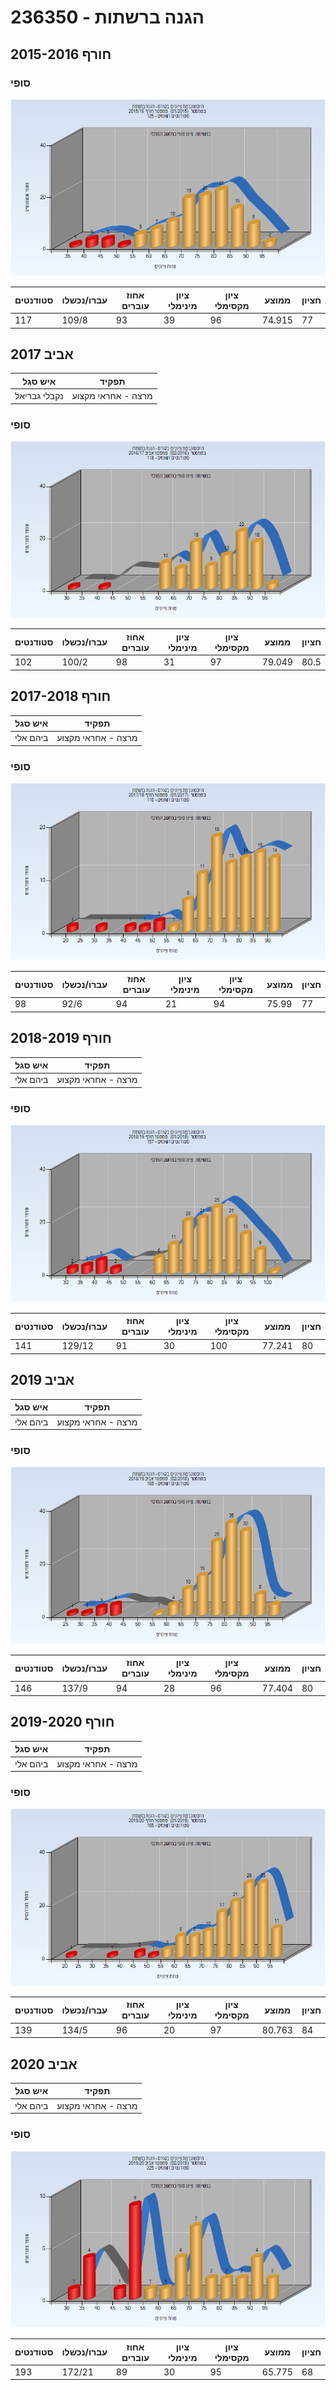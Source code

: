 # 236350 - הגנה ברשתות

## חורף 2015-2016

### סופי

![201501 Finals](201501/Finals.png)

| סטודנטים | עברו/נכשלו | אחוז עוברים | ציון מינימלי | ציון מקסימלי | ממוצע | חציון |
| ---- | ---- | ---- | ---- | ---- | ---- | ---- |
| 117 | 109/8 | 93 | 39 | 96 | 74.915 | 77 |

## אביב 2017

| איש סגל | תפקיד |
| ---- | ---- |
| נקבלי גבריאל | מרצה - אחראי מקצוע |

### סופי

![201602 Finals](201602/Finals.png)

| סטודנטים | עברו/נכשלו | אחוז עוברים | ציון מינימלי | ציון מקסימלי | ממוצע | חציון |
| ---- | ---- | ---- | ---- | ---- | ---- | ---- |
| 102 | 100/2 | 98 | 31 | 97 | 79.049 | 80.5 |

## חורף 2017-2018

| איש סגל | תפקיד |
| ---- | ---- |
| ביהם אלי | מרצה - אחראי מקצוע |

### סופי

![201701 Finals](201701/Finals.png)

| סטודנטים | עברו/נכשלו | אחוז עוברים | ציון מינימלי | ציון מקסימלי | ממוצע | חציון |
| ---- | ---- | ---- | ---- | ---- | ---- | ---- |
| 98 | 92/6 | 94 | 21 | 94 | 75.99 | 77 |

## חורף 2018-2019

| איש סגל | תפקיד |
| ---- | ---- |
| ביהם אלי | מרצה - אחראי מקצוע |

### סופי

![201801 Finals](201801/Finals.png)

| סטודנטים | עברו/נכשלו | אחוז עוברים | ציון מינימלי | ציון מקסימלי | ממוצע | חציון |
| ---- | ---- | ---- | ---- | ---- | ---- | ---- |
| 141 | 129/12 | 91 | 30 | 100 | 77.241 | 80 |

## אביב 2019

| איש סגל | תפקיד |
| ---- | ---- |
| ביהם אלי | מרצה - אחראי מקצוע |

### סופי

![201802 Finals](201802/Finals.png)

| סטודנטים | עברו/נכשלו | אחוז עוברים | ציון מינימלי | ציון מקסימלי | ממוצע | חציון |
| ---- | ---- | ---- | ---- | ---- | ---- | ---- |
| 146 | 137/9 | 94 | 28 | 96 | 77.404 | 80 |

## חורף 2019-2020

| איש סגל | תפקיד |
| ---- | ---- |
| ביהם אלי | מרצה - אחראי מקצוע |

### סופי

![201901 Finals](201901/Finals.png)

| סטודנטים | עברו/נכשלו | אחוז עוברים | ציון מינימלי | ציון מקסימלי | ממוצע | חציון |
| ---- | ---- | ---- | ---- | ---- | ---- | ---- |
| 139 | 134/5 | 96 | 20 | 97 | 80.763 | 84 |

## אביב 2020

| איש סגל | תפקיד |
| ---- | ---- |
| ביהם אלי | מרצה - אחראי מקצוע |

### סופי

![201902 Finals](201902/Finals.png)

| סטודנטים | עברו/נכשלו | אחוז עוברים | ציון מינימלי | ציון מקסימלי | ממוצע | חציון |
| ---- | ---- | ---- | ---- | ---- | ---- | ---- |
| 193 | 172/21 | 89 | 30 | 95 | 65.775 | 68 |

